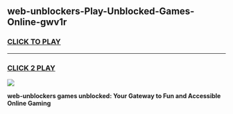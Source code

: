 
## web-unblockers-Play-Unblocked-Games-Online-gwv1r
<h3>
<a href="https://premium76.site?title=web-unblockers&ref=25A">CLICK TO PLAY</a></h3>
<hr>

<h3>
<a href="https://premium76.site?title=web-unblockers&ref=25A">CLICK 2 PLAY</a>
  
</h3>

<a href="https://premium76.site?title=web-unblockers&ref=25A"><img src="https://clearcache.store/games.png"></a>


**web-unblockers games unblocked: Your Gateway to Fun and Accessible Online Gaming**
